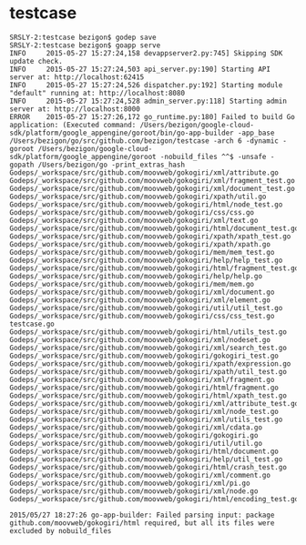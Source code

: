 # testcase

    SRSLY-2:testcase bezigon$ godep save
    SRSLY-2:testcase bezigon$ goapp serve
    INFO     2015-05-27 15:27:24,158 devappserver2.py:745] Skipping SDK update check.
    INFO     2015-05-27 15:27:24,503 api_server.py:190] Starting API server at: http://localhost:62415
    INFO     2015-05-27 15:27:24,526 dispatcher.py:192] Starting module "default" running at: http://localhost:8080
    INFO     2015-05-27 15:27:24,528 admin_server.py:118] Starting admin server at: http://localhost:8000
    ERROR    2015-05-27 15:27:26,172 go_runtime.py:180] Failed to build Go application: (Executed command: /Users/bezigon/google-cloud-sdk/platform/google_appengine/goroot/bin/go-app-builder -app_base /Users/bezigon/go/src/github.com/bezigon/testcase -arch 6 -dynamic -goroot /Users/bezigon/google-cloud-sdk/platform/google_appengine/goroot -nobuild_files ^^$ -unsafe -gopath /Users/bezigon/go -print_extras_hash Godeps/_workspace/src/github.com/moovweb/gokogiri/xml/attribute.go Godeps/_workspace/src/github.com/moovweb/gokogiri/xml/fragment_test.go Godeps/_workspace/src/github.com/moovweb/gokogiri/xml/document_test.go Godeps/_workspace/src/github.com/moovweb/gokogiri/xpath/util.go Godeps/_workspace/src/github.com/moovweb/gokogiri/html/node_test.go Godeps/_workspace/src/github.com/moovweb/gokogiri/css/css.go Godeps/_workspace/src/github.com/moovweb/gokogiri/xml/text.go Godeps/_workspace/src/github.com/moovweb/gokogiri/html/document_test.go Godeps/_workspace/src/github.com/moovweb/gokogiri/xpath/xpath_test.go Godeps/_workspace/src/github.com/moovweb/gokogiri/xpath/xpath.go Godeps/_workspace/src/github.com/moovweb/gokogiri/mem/mem_test.go Godeps/_workspace/src/github.com/moovweb/gokogiri/help/help_test.go Godeps/_workspace/src/github.com/moovweb/gokogiri/html/fragment_test.go Godeps/_workspace/src/github.com/moovweb/gokogiri/help/help.go Godeps/_workspace/src/github.com/moovweb/gokogiri/mem/mem.go Godeps/_workspace/src/github.com/moovweb/gokogiri/xml/document.go Godeps/_workspace/src/github.com/moovweb/gokogiri/xml/element.go Godeps/_workspace/src/github.com/moovweb/gokogiri/util/util_test.go Godeps/_workspace/src/github.com/moovweb/gokogiri/css/css_test.go testcase.go Godeps/_workspace/src/github.com/moovweb/gokogiri/html/utils_test.go Godeps/_workspace/src/github.com/moovweb/gokogiri/xml/nodeset.go Godeps/_workspace/src/github.com/moovweb/gokogiri/xml/search_test.go Godeps/_workspace/src/github.com/moovweb/gokogiri/gokogiri_test.go Godeps/_workspace/src/github.com/moovweb/gokogiri/xpath/expression.go Godeps/_workspace/src/github.com/moovweb/gokogiri/xpath/util_test.go Godeps/_workspace/src/github.com/moovweb/gokogiri/xml/fragment.go Godeps/_workspace/src/github.com/moovweb/gokogiri/html/fragment.go Godeps/_workspace/src/github.com/moovweb/gokogiri/html/xpath_test.go Godeps/_workspace/src/github.com/moovweb/gokogiri/xml/attribute_test.go Godeps/_workspace/src/github.com/moovweb/gokogiri/xml/node_test.go Godeps/_workspace/src/github.com/moovweb/gokogiri/xml/utils_test.go Godeps/_workspace/src/github.com/moovweb/gokogiri/xml/cdata.go Godeps/_workspace/src/github.com/moovweb/gokogiri/gokogiri.go Godeps/_workspace/src/github.com/moovweb/gokogiri/util/util.go Godeps/_workspace/src/github.com/moovweb/gokogiri/html/document.go Godeps/_workspace/src/github.com/moovweb/gokogiri/help/util_test.go Godeps/_workspace/src/github.com/moovweb/gokogiri/html/crash_test.go Godeps/_workspace/src/github.com/moovweb/gokogiri/xml/comment.go Godeps/_workspace/src/github.com/moovweb/gokogiri/xml/pi.go Godeps/_workspace/src/github.com/moovweb/gokogiri/xml/node.go Godeps/_workspace/src/github.com/moovweb/gokogiri/html/encoding_test.go)

    2015/05/27 18:27:26 go-app-builder: Failed parsing input: package github.com/moovweb/gokogiri/html required, but all its files were excluded by nobuild_files
